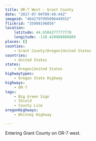```yaml
---
title: OR-7 West - Grant County
date: "2017-07-04T09:48:44Z"
imageid: "4642797995096449552"
flickrid: "35908196856"
location:
    latitude: 44.6504277777778
    longitude: -118.420988888889
places: []
counties:
    - Grant County|Oregon|United States
countries:
    - United States
states:
    - Oregon|United States
highwaytypes:
    - Oregon State Highway
highways:
    - OR-7
tags:
    - Big Green Sign
    - Shield
    - County Line
oregonHighways:
    - Whitney Highway

---
```

Entering Grant County on OR-7 west.